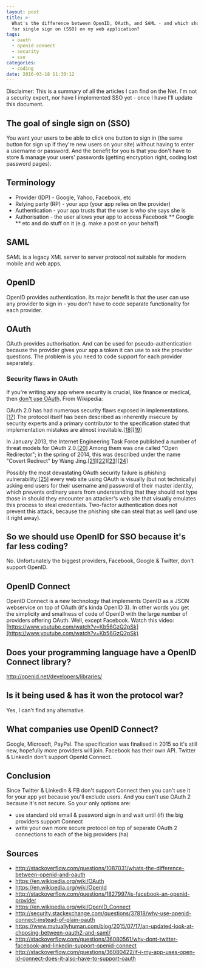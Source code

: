 ```yaml
---
layout: post
title: >-
  What's the difference between OpenID, OAuth, and SAML - and which should I use
  for single sign on (SSO) on my web application?
tags:
  - oauth
  - openid connect
  - security
  - sso
categories:
  - coding
date: 2016-03-18 11:30:12
---
```


Disclaimer: This is a summary of all the articles I can find on the Net. I'm not a security expert, nor have I implemented SSO yet - once I have I'll update this document.

The goal of single sign on (SSO)
--------------------------------

You want your users to be able to click one button to sign in (the same button for sign up if they're new users on your site) without having to enter a username or password. And the benefit for you is that you don't have to store & manage your users' passwords (getting encryption right, coding lost password pages).

Terminology
-----------

*   Provider (IDP) - Google, Yahoo, Facebook, etc
*   Relying party (RP) - your app (your app relies on the provider)
*   Authentication - your app trusts that the user is who she says she is
*   Authorisation - the user allows your app to access Facebook **\** Google **\** etc and do stuff on it (e.g. make a post on your behalf)

SAML
----

SAML is a legacy XML server to server protocol not suitable for modern mobile and web apps.

OpenID
------

OpenID provides authentication. Its major benefit is that the user can use any provider to sign in - you don't have to code separate functionality for each provider.

OAuth
-----

OAuth provides authorisation. And can be used for pseudo-authentication because the provider gives your app a token it can use to ask the provider questions. The problem is you need to code support for each provider separately.

### Security flaws in OAuth

If you're writing any app where security is crucial, like finance or medical, then [don't use OAuth](http://security.stackexchange.com/questions/94995/oauth-2-vs-openid-connect-to-secure-api). From Wikipedia:

OAuth 2.0 has had numerous security flaws exposed in implementations.[\[17\]](https://en.wikipedia.org/wiki/OAuth#cite_note-17) The protocol itself has been described as inherently insecure by security experts and a primary contributor to the specification stated that implementation mistakes are almost inevitable.[\[18\]](https://en.wikipedia.org/wiki/OAuth#cite_note-18)[\[19\]](https://en.wikipedia.org/wiki/OAuth#cite_note-19)

In January 2013, the Internet Engineering Task Force published a number of threat models for OAuth 2.0.[\[20\]](https://en.wikipedia.org/wiki/OAuth#cite_note-rfc-20) Among them was one called "Open Redirector"; in the spring of 2014, this was described under the name "Covert Redirect" by Wang Jing.[\[21\]](https://en.wikipedia.org/wiki/OAuth#cite_note-OAuth_Covert_Redirect-21)[\[22\]](https://en.wikipedia.org/wiki/OAuth#cite_note-CNET-22)[\[23\]](https://en.wikipedia.org/wiki/OAuth#cite_note-PhysOrg-23)[\[24\]](https://en.wikipedia.org/wiki/OAuth#cite_note-Covert_Redirect-24)

Possibly the most devastating OAuth security failure is phishing vulnerability:[\[25\]](https://en.wikipedia.org/wiki/OAuth#cite_note-25) every web site using OAuth is visually (but not technically) asking end users for their username and password of their master identity, which prevents ordinary users from understanding that they should not type those in should they encounter an attacker's web site that visually emulates this process to steal credentials. Two-factor authentication does not prevent this attack, because the phishing site can steal that as well (and use it right away).

So we should use OpenID for SSO because it's far less coding?
-------------------------------------------------------------

No. Unfortunately the biggest providers, Facebook, Google & Twitter, don't support OpenID.

OpenID Connect
--------------

OpenID Connect is a new technology that implements OpenID as a JSON webservice on top of OAuth (it's kinda OpenID 3). In other words you get the simplicity and smallness of code of OpenID with the large number of providers offering OAuth. Well, except Facebook. Watch this video: [https://www.youtube.com/watch?v=Kb56GzQ2pSk](https://www.youtube.com/watch?v=Kb56GzQ2pSk)

Does your programming language have a OpenID Connect library?
-------------------------------------------------------------

http://openid.net/developers/libraries/

Is it being used & has it won the protocol war?
-----------------------------------------------

Yes, I can't find any alternative.

What companies use OpenID Connect?
----------------------------------

Google, Microsoft, PayPal. The specification was finalised in 2015 so it's still new, hopefully more providers will join. Facebook has their own API. Twitter & LinkedIn don't support OpenId Connect.

Conclusion
----------

Since Twitter & LinkedIn & FB don't support Connect then you can't use it for your app yet because you'll exclude users. And you can't use OAuth 2 because it's not secure. So your only options are:

*   use standard old email & password sign in and wait until (if) the big providers support Connect
*   write your own more secure protocol on top of separate OAuth 2 connections to each of the big providers (ha)

Sources
-------

*   http://stackoverflow.com/questions/1087031/whats-the-difference-between-openid-and-oauth
*   https://en.wikipedia.org/wiki/OAuth
*   https://en.wikipedia.org/wiki/OpenId
*   http://stackoverflow.com/questions/1827997/is-facebook-an-openid-provider
*   https://en.wikipedia.org/wiki/OpenID_Connect
*   http://security.stackexchange.com/questions/37818/why-use-openid-connect-instead-of-plain-oauth
*   https://www.mutuallyhuman.com/blog/2015/07/17/an-updated-look-at-choosing-between-oauth2-and-saml/
*   http://stackoverflow.com/questions/36080561/why-dont-twitter-facebook-and-linkedin-support-openid-connect
*   http://stackoverflow.com/questions/36080422/if-i-my-app-uses-open-id-connect-does-it-also-have-to-support-oauth
